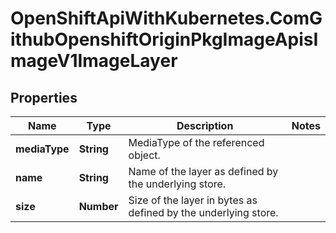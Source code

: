 # OpenShiftApiWithKubernetes.ComGithubOpenshiftOriginPkgImageApisImageV1ImageLayer

## Properties
Name | Type | Description | Notes
------------ | ------------- | ------------- | -------------
**mediaType** | **String** | MediaType of the referenced object. | 
**name** | **String** | Name of the layer as defined by the underlying store. | 
**size** | **Number** | Size of the layer in bytes as defined by the underlying store. | 


